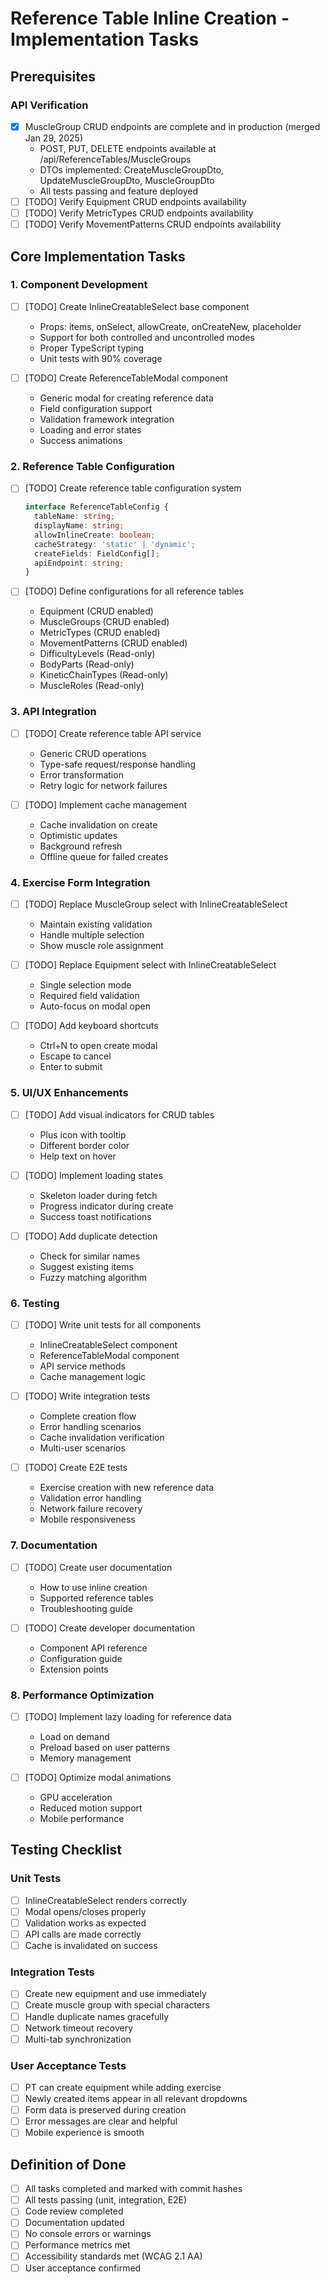 # Reference Table Inline Creation - Implementation Tasks

## Prerequisites

### API Verification
- [x] MuscleGroup CRUD endpoints are complete and in production (merged Jan 29, 2025)
  - POST, PUT, DELETE endpoints available at /api/ReferenceTables/MuscleGroups
  - DTOs implemented: CreateMuscleGroupDto, UpdateMuscleGroupDto, MuscleGroupDto
  - All tests passing and feature deployed
- [ ] [TODO] Verify Equipment CRUD endpoints availability
- [ ] [TODO] Verify MetricTypes CRUD endpoints availability
- [ ] [TODO] Verify MovementPatterns CRUD endpoints availability

## Core Implementation Tasks

### 1. Component Development
- [ ] [TODO] Create InlineCreatableSelect base component
  - Props: items, onSelect, allowCreate, onCreateNew, placeholder
  - Support for both controlled and uncontrolled modes
  - Proper TypeScript typing
  - Unit tests with 90% coverage

- [ ] [TODO] Create ReferenceTableModal component
  - Generic modal for creating reference data
  - Field configuration support
  - Validation framework integration
  - Loading and error states
  - Success animations

### 2. Reference Table Configuration
- [ ] [TODO] Create reference table configuration system
  ```typescript
  interface ReferenceTableConfig {
    tableName: string;
    displayName: string;
    allowInlineCreate: boolean;
    cacheStrategy: 'static' | 'dynamic';
    createFields: FieldConfig[];
    apiEndpoint: string;
  }
  ```

- [ ] [TODO] Define configurations for all reference tables
  - Equipment (CRUD enabled)
  - MuscleGroups (CRUD enabled)
  - MetricTypes (CRUD enabled)
  - MovementPatterns (CRUD enabled)
  - DifficultyLevels (Read-only)
  - BodyParts (Read-only)
  - KineticChainTypes (Read-only)
  - MuscleRoles (Read-only)

### 3. API Integration
- [ ] [TODO] Create reference table API service
  - Generic CRUD operations
  - Type-safe request/response handling
  - Error transformation
  - Retry logic for network failures

- [ ] [TODO] Implement cache management
  - Cache invalidation on create
  - Optimistic updates
  - Background refresh
  - Offline queue for failed creates

### 4. Exercise Form Integration
- [ ] [TODO] Replace MuscleGroup select with InlineCreatableSelect
  - Maintain existing validation
  - Handle multiple selection
  - Show muscle role assignment

- [ ] [TODO] Replace Equipment select with InlineCreatableSelect
  - Single selection mode
  - Required field validation
  - Auto-focus on modal open

- [ ] [TODO] Add keyboard shortcuts
  - Ctrl+N to open create modal
  - Escape to cancel
  - Enter to submit

### 5. UI/UX Enhancements
- [ ] [TODO] Add visual indicators for CRUD tables
  - Plus icon with tooltip
  - Different border color
  - Help text on hover

- [ ] [TODO] Implement loading states
  - Skeleton loader during fetch
  - Progress indicator during create
  - Success toast notifications

- [ ] [TODO] Add duplicate detection
  - Check for similar names
  - Suggest existing items
  - Fuzzy matching algorithm

### 6. Testing
- [ ] [TODO] Write unit tests for all components
  - InlineCreatableSelect component
  - ReferenceTableModal component
  - API service methods
  - Cache management logic

- [ ] [TODO] Write integration tests
  - Complete creation flow
  - Error handling scenarios
  - Cache invalidation verification
  - Multi-user scenarios

- [ ] [TODO] Create E2E tests
  - Exercise creation with new reference data
  - Validation error handling
  - Network failure recovery
  - Mobile responsiveness

### 7. Documentation
- [ ] [TODO] Create user documentation
  - How to use inline creation
  - Supported reference tables
  - Troubleshooting guide

- [ ] [TODO] Create developer documentation
  - Component API reference
  - Configuration guide
  - Extension points

### 8. Performance Optimization
- [ ] [TODO] Implement lazy loading for reference data
  - Load on demand
  - Preload based on user patterns
  - Memory management

- [ ] [TODO] Optimize modal animations
  - GPU acceleration
  - Reduced motion support
  - Mobile performance

## Testing Checklist

### Unit Tests
- [ ] InlineCreatableSelect renders correctly
- [ ] Modal opens/closes properly
- [ ] Validation works as expected
- [ ] API calls are made correctly
- [ ] Cache is invalidated on success

### Integration Tests
- [ ] Create new equipment and use immediately
- [ ] Create muscle group with special characters
- [ ] Handle duplicate names gracefully
- [ ] Network timeout recovery
- [ ] Multi-tab synchronization

### User Acceptance Tests
- [ ] PT can create equipment while adding exercise
- [ ] Newly created items appear in all relevant dropdowns
- [ ] Form data is preserved during creation
- [ ] Error messages are clear and helpful
- [ ] Mobile experience is smooth

## Definition of Done

- [ ] All tasks completed and marked with commit hashes
- [ ] All tests passing (unit, integration, E2E)
- [ ] Code review completed
- [ ] Documentation updated
- [ ] No console errors or warnings
- [ ] Performance metrics met
- [ ] Accessibility standards met (WCAG 2.1 AA)
- [ ] User acceptance confirmed